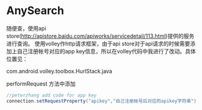 # AnySearch

随便查，使用api store(http://apistore.baidu.com/apiworks/servicedetail/113.html)提供的服务进行查询。
使用volley作http请求框架，由于api store对于api请求的时候需要添加上自己注册帐号对应的app key信息，所以在volley代码中我进行了改动。具体位置见：

com.android.volley.toolbox.HurlStack.java

performRequest  方法中添加 

```java
//peterzhang add code for app key
connection.setRequestProperty("apikey","自己注册帐号后对应的apikey字符串")
